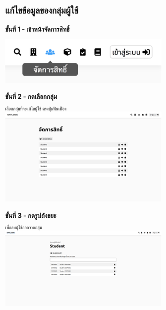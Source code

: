 # แก้ไขข้อมูลของกลุ่มผู้ใช้

## ขั้นที่ 1 - เข้าหน้าจัดการสิทธิ์
![](../../img/navigation-bar/permission-button.png)

## ขั้นที่ 2 - กดเลือกกลุ่ม
เลือกกลุ่มที่จะแก้ไขผู้ใช้ ตรงปุ่มฟันเฟือง
![](../../img/manage-role-permission/overall.png)

## ขั้นที่ 3 - กดรูปถังขยะ
เพื่อลบผู้ใช้ออกจากกลุ่ม
![](../../img/manage-role-permission/user-group.png)
